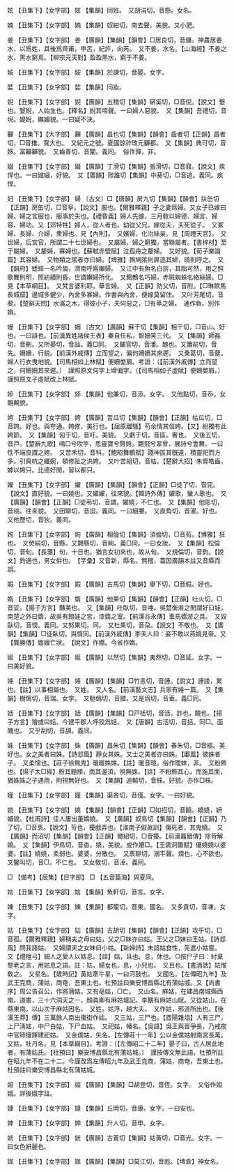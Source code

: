 <!-- { "loadSidebar": true } -->
妶	【丑集下】【女字部】	妶	【集韻】同娹。　又胡涓切，音懸。女名。

婻	【丑集下】【女字部】	婻	【集韻】奴紺切，南去聲，美貌。又小肥。

姜	【丑集下】【女字部】	姜	【廣韻】【集韻】【韻會】□居良切，音疆。神農居姜水，以爲姓，其後爲齊甫，申呂，紀許，向芮。　又不姜，水名。【山海經】不姜之水，黑水窮焉。【柳宗元天對】盈盈黑水，窮于不姜。

姲	【丑集下】【女字部】	姲	【集韻】於諫切，音晏。女字。

娤	【丑集下】【女字部】	娤	【集韻】同妝。

婗	【丑集下】【女字部】	婗	【廣韻】五稽切【集韻】硏奚切，□音倪。【說文】嫛也。嫛婗，人始生也。【釋名】婗其啼聲。一曰婦人惡貌。　又【集韻】吾禮切，音堄。媞婗，嫵媚貌。一曰疑不決。

奲	【丑集下】【大字部】	奲	【廣韻】昌也切【集韻】【韻會】齒者切【正韻】昌者切，□音撦。寬大也。　又紀元之號。夏國諒祚攺元奲都。　又【集韻】典可切，音姼。富奲奲貌。　又齒善切，音闡。義同。　俗作嚲，非。

娺	【丑集下】【女字部】	娺	【廣韻】丁滑切【集韻】張滑切，□音窡。【說文】疾悍也。一曰婠娺，好貌。　又【廣韻】陟誰切【集韻】中葵切，□音追。義同。疾悍。

妇	【丑集下】【女字部】	婦	〔古文〕□【唐韻】房九切【集韻】【韻會】扶缶切【正韻】房缶切，□音阜。【說文】服也。【爾雅釋親】子之妻爲婦。又女子已嫁曰婦。婦之言服也，服事於夫也。【禮昏義】婦人先嫁，三月敎以婦德、婦言、婦容、婦功。又【郊特牲】婦人，從人者也。幼從父兄，嫁從夫，夫死從子。　又冢婦、長婦、介婦，衆婦也。見【內則】。　又嬪婦，化治絲枲。見【周禮天官】。　又世婦，后宮官，所謂二十七世婦也。　又屬婦，婦之窮獨，當聯屬者。【書梓材】至于屬婦。　又嫠婦，寡婦也。【蘇軾赤壁賦】泣孤舟之嫠婦。　又好貌。【荀子樂論篇】其容婦。　又物類之隂者亦曰婦。【埤雅】鵓鳩隂則屛逐其婦，晴則呼之。　又【韻府】蟋蟀一名吟蛩，濟南呼爲嬾婦。　又江中有魚名白旂，其脂可然，用之照歌舞則明，照紡績則昏，世謂嬾婦所化。　又鷦鷯名巧婦，赤斑蜘蛛名絡絲婦。□見【本草綱目】。　又梵言婆利耶，華言婦。　又【正韻】防父切，音附。【□琳飮馬長城窟】邊城多健少，內舍多寡婦。作書與內舍，便嫁莫留住。　又叶芳尾切，音斐。【楚辭天問】水濱之木，得彼小子，夫何惡之，□有莘之婦。　通作負。別作媍。

姗	【丑集下】【女字部】	姍	〔古文〕【廣韻】蘇干切【集韻】相干切，□音山。好也。一曰誹也。【前漢異姓諸侯王表】秦自任私，智姍笑三代。　又【集韻】師姦切，音刪。又所晏切，音訕。義□同。　又鋪官切，音潘。醜也。又簫前切，音先。姍姍，行貌。【前漢外戚傳】立而望之，偏何姍姍其來遲。　又桑葛切，音躠。婦人行衣曳地貌。【司馬相如上林賦】便姍嫳屑。考證：〔【前漢外戚傳】立而望之，何姍姍其來遲。〕　謹照原文何字上增偏字。〔【司馬相如子虛賦】便姍嫳屑。〕　謹照原文子虛賦改上林賦。 

婖	【丑集下】【女字部】	婖	【集韻】他兼切，音添。女字。　又他點切，音忝。女靦覥貌。

姱	【丑集下】【女字部】	姱	【廣韻】苦瓜切【集韻】【韻會】【正韻】枯瓜切，□音誇。好也。與夸通。姱修，美行也。【屈原離騷】苟余情其信姱。【又】紛獨有此姱節。　又【集韻】匈于切，音吁。美貌。　又虧于切，音區。奢也。　又後五切，音戸。【楚辭九歌】鳴□兮吹竽，思靈寶兮賢姱。翾飛兮翠曾，展詩兮會舞。一曰性不端良謂之姱。　又苦禾切，音科。【鮑昭舞鶴賦】踐神區其旣遠，積靈祀而方多。引員吭之纖婉，頓修趾之洪姱。　又叶苦胡切，音枯。【楚辭大招】朱脣皓齒，嫭以姱只。比德好閒，習以都只。

嬥	【丑集下】【女字部】	嬥	【廣韻】【集韻】【韻會】【正韻】□徒了切，音窕。【說文】直好貌。一曰嬈也。又嬥嬥，往來貌。【韓詩外傳】嬥歌，蠻人歌也。　又【廣韻】【韻會】【正韻】□徒弔切，音謂。嬥嬈，不仁也。　又【集韻】他彫切，音祧。往來貌。　又田聊切，音迢。義同。一曰細腰。　又直角切，音濯。好也。　又他歷切，音狄。義同。

姰	【丑集下】【女字部】	姰	【廣韻】相倫切【集韻】須倫切，□音荀。【博雅】狂也。　又熒絹切，音縣。又翾縣切，音絢。義□同。一曰女妝。　又【集韻】松倫切，音旬。【長箋】旬，十日也。猶言女初來也，故从旬。　又規倫切，音鈞。【說文】鈞適也，男女倂也。　【字彙】又音新，縣名。無稽，蓋因廣韻本註又音縣而誤。

婽	【丑集下】【女字部】	婽	【廣韻】古馬切【集韻】舉下切，□音假。好也。

媠	【丑集下】【女字部】	媠	【廣韻】他果切【集韻】【韻會】【正韻】吐火切，□音妥。【揚子方言】豔美也。　又【集韻】吐臥切，音唾。吳楚衡淮之閒謂好曰娃，南楚之外曰媠，故吳有館娃之宮，漆媠之室。【前漢谷永傳】車馬媠游之具。　又奴臥切，音愞。義同。又努果切。同。　又杜果切，音朶。【說文】不敬也。　又【廣韻】【集韻】□徒臥切。與惰同。【前漢外戚傳】李夫人曰：妾不敢以燕媠見帝。又【龔勝傳】媠嫚亡狀。　【說文】作嫷。今省作媠。

娫	【丑集下】【女字部】	娫	【廣韻】以然切【集韻】夷然切，□音延。女字。一曰美好貌。

娷	【丑集下】【女字部】	娷	【廣韻】【集韻】□竹恚切，音諈。【說文】諈諉，累也。【註】以事相屬也。　又姓。　又人名。【前漢藝文志】兵家有娷一篇。　又【集韻】樹僞切，音瑞。女字。　又馳僞切，音腄。又是爲切，音垂。義□同。

姡	【丑集下】【女字部】	姡	【廣韻】【集韻】□戸栝切，音活。詐也，靦也。【揚子方言】獪或曰姡。今建平郡人呼狡爲姡。　又【唐韻】古活切，音括。同□。面醜也。　又乎刮切，音頢。義同。

姝	【丑集下】【女字部】	姝	【廣韻】昌朱切【集韻】【韻會】春朱切，□音樞。美好也。女之美者曰姝。【詩邶風】靜女其姝。又士之美者亦曰姝。【鄘風】彼姝者子。　又柔懦也。【莊子徐無鬼】暖暖姝姝。【註】暖音暄。俗作曖妹，非。　又粉飾也。【揚子太□經】粉其題頩，雨其渥須，視無姝。【註】不粉飾其心，而施其面，猶姝姝之子遇雨，則視無好也。　又【集韻】追輸切，音株。好貌。亦作□株。

嫤	【丑集下】【女字部】	嫤	【集韻】渠吝切，音僅。女字。一曰好貌。

娆	【丑集下】【女字部】	嬈	【集韻】【韻會】【正韻】□如招切，音饒。嬌嬈，姸媚貌。【杜甫詩】佳人屢出董嬌嬈。　又【廣韻】奴鳥切【集韻】【韻會】【正韻】乃了切，□音褭。【說文】苛也，擾戲弄也。【淮南子俶眞訓】傷死者，其鬼嬈。　又【廣韻】而沼切【集韻】【韻會】【正韻】爾紹切，□音擾。【前漢鼂錯傳】除苛解嬈。　又【集韻】伊鳥切，音杳。嬈，美貌。或作婹□。【王褒洞簫賦】優嬈嬈以婆婆。【註】嬈嬈，柔弱也。婆婆，分散也。　又褭聊切，溺平聲。煩也，心不欲也。　又馨叫切，音□。不仁也。　又女敎切，音淖。義同。

□	【備考】【辰集】【日字部】	□	【五音篇海】與夏同。

娮	【丑集下】【女字部】	娮	【集韻】魚軒切，音言。女字。

娻	【丑集下】【女字部】	娻	【集韻】都籠切，音東。國名。　又多貢切，音凍。女字。

姑	【丑集下】【女字部】	姑	【廣韻】古胡切【集韻】【韻會】【正韻】攻乎切，□音孤。【爾雅釋親】婦稱夫之母曰姑，父之□妹亦曰姑。王父之□妹曰王姑。【詩邶風】問我諸姑。　又婦謂夫之女妹曰小姑。【新婦詩】未諳姑食性，先遣小姑嘗。　又【禮檀弓】細人之愛人以姑息。【註】姑，且也。息，休也。○按尸子曰：紂棄黎老之言，用姑息之語。註：姑，婦女也。息，小兒也。　又且也。【書酒誥】姑惟敎之。　又星名。【歲時記】黃姑牽牛星，一曰河鼓也。　又國名。【左傳昭九年】及武王克商，蒲姑，商奄，吾東土也。杜預註曰樂安博昌縣北有蒲姑城。又【尚書序】周公告召公，作將蒲姑。又有亳姑，□亡。　又山名。麻姑，在建昌南城縣西南。道書，三十六洞天之一，顏眞卿有麻姑壇記。李覯有麻姑山賦。又從姑山，在縣東南，以山次于麻姑因名。　又姓。姑浮，越大夫。　又作姑，邪道所出也。【後漢王莽】傳】三萬餘人南出棗街作姑。　又三姑，三尸也。【酉陽雜俎】人有三尸，上尸淸姑，中尸白姑，下尸血姑。　又祀姑，幡名。【吳語】吳王與晉爭長，乃戒夜中官師擁鐸建祀姑。　又金僕姑，矢名。【左傳莊十一年】公以金僕姑射南宮長萬。　又姑，牡丹名。見【本草綱目】。考證：〔【左傳昭二十二年】晏子曰，古人居此地者，有蒲姑氏。【杜預曰】樂安博昌縣北有蒲姑城。〕　謹按傳文無此語，杜預所註在昭九年不在二十二。今謹改爲左傳昭九年及武王克商，蒲姑，商奄，吾東土也。杜預註曰樂安博昌縣北有蒲姑城。 

姮	【丑集下】【女字部】	姮	【廣韻】【集韻】□胡登切，音恆。女字。　又俗作姮娥。詳後娥字註。

嫝	【丑集下】【女字部】	嫝	【集韻】丘岡切，音康。女字。一曰安也。

妽	【丑集下】【女字部】	妽	【集韻】升人切，音申。女字。

姯	【丑集下】【女字部】	姯	【廣韻】古黃切【集韻】姑黃切，□音光。女字。一曰女色姸麗也。

娏	【丑集下】【女字部】	娏	【廣韻】【集韻】□莫江切，音厖。【埤倉】神女名。

